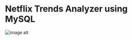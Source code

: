 # Netflix Trends Analyzer using MySQL
![image alt](https://cdn1.iconfinder.com/data/icons/logos-brands-in-colors/7500/Netflix_Logo_RGB-1024.png)
